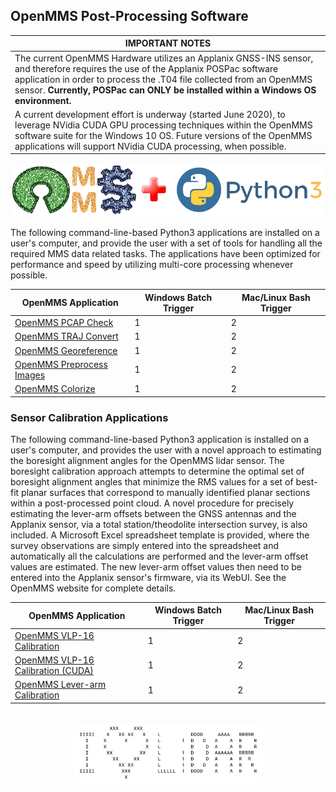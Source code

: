 <h2>OpenMMS Post-Processing Software</h2>

| IMPORTANT NOTES | 
| ---------------|
| The current OpenMMS Hardware utilizes an Applanix GNSS-INS sensor, and therefore requires the use of the Applanix POSPac software application in order to process the .T04 file collected from an OpenMMS sensor. **Currently, POSPac can ONLY be installed within a Windows OS environment.** |
| A current development effort is underway (started June 2020), to leverage NVidia CUDA GPU processing techniques within the OpenMMS software suite for the Windows 10 OS. Future versions of the OpenMMS applications will support NVidia CUDA processing, when possible. |

<p align="center">
<img src="../images/openmms_oss.png">
</p>

<p>The following command-line-based Python3 applications are installed on a user's computer, and provide the user with a set of tools for handling all the required MMS data related tasks. The applications have been optimized for performance and speed by utilizing multi-core processing whenever possible.</p>

  
| OpenMMS Application | Windows Batch Trigger | Mac/Linux Bash Trigger |
| --------------------|-----------------------|------------------------|
| <a href="./code/openmms_pcap_check.py">OpenMMS PCAP Check</a> | 1 | 2 |
| <a href="./code/openmms_traj_convert.py">OpenMMS TRAJ Convert</a> | 1 | 2 |
| <a href="./code/openmms_georeference.py">OpenMMS Georeference</a> | 1 | 2 |
| <a href="./code/openmms_preprocess_images.py">OpenMMS Preprocess Images</a> | 1 | 2 |
| <a href="./code/openmms_colorize.py">OpenMMS Colorize</a> | 1 | 2 |

<h3>Sensor Calibration Applications</h3>

<p>The following command-line-based Python3 application is installed on a user's computer, and provides the user with a novel approach to estimating the boresight alignment angles for the OpenMMS lidar sensor. The boresight calibration approach attempts to determine the optimal set of boresight alignment angles that minimize the RMS values for a set of best-fit planar surfaces that correspond to manually identified planar sections within a post-processed point cloud. A novel procedure for precisely estimating the lever-arm offsets between the GNSS antennas and the Applanix sensor, via a total station/theodolite intersection survey, is also included. A Microsoft Excel spreadsheet template is provided, where the survey observations are simply entered into the spreadsheet and automatically all the calculations are performed and the lever-arm offset values are estimated. The new lever-arm offset values then need to be entered into the Applanix sensor's firmware, via its WebUI. See the OpenMMS website for complete details.</p>

| OpenMMS Application | Windows Batch Trigger | Mac/Linux Bash Trigger | 
| --------------------|-----------------------|----------------------- |
| <a href="./code/openmms_vlp16_calibration.py">OpenMMS VLP-16 Calibration</a> | 1 | 2 |
| <a href="./code/openmms_vlp16_calibration_CUDA.py">OpenMMS VLP-16 Calibration (CUDA)</a> | 1 | 2 |
| <a href="./code/openmms_lever_cal.xlsx">OpenMMS Lever-arm Calibration</a> | 1 | 2 |

<p align="center"><br>
<img width="60%" src="../images/i_heart_lidar.png">
</p>
